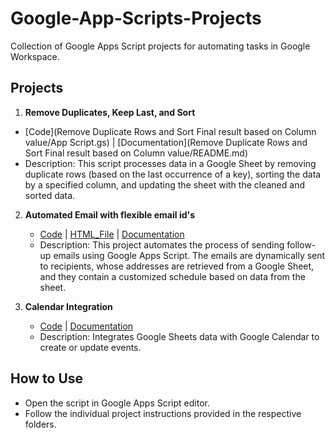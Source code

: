 # Google-App-Scripts-Projects
Collection of Google Apps Script projects for automating tasks in Google Workspace.

## Projects
1. **Remove Duplicates, Keep Last, and Sort**
- [Code](Remove Duplicate Rows and Sort Final result based on Column value/App Script.gs) | [Documentation](Remove Duplicate Rows and Sort Final result based on Column value/README.md)
- Description: This script processes data in a Google Sheet by removing duplicate rows (based on the last occurrence of a key), sorting the data by a specified column, and updating the sheet with the cleaned and sorted data.

2. **Automated Email with flexible email id's**
   - [Code](send_schedule_email_flexible_email_ids/schedule_emails_flx_emails.gs) | [HTML_File](send_schedule_email_flexible_email_ids/HTML.html) | [Documentation](send_schedule_email_flexible_email_ids/README.md)
   - Description: This project automates the process of sending follow-up emails using Google Apps Script. The emails are dynamically sent to recipients, whose addresses are retrieved from a Google Sheet, and they contain a customized schedule based on data from the sheet.

3. **Calendar Integration**
   - [Code](google-sheet-pdf-report-email) | [Documentation](calendar_integration/README.md)
   - Description: Integrates Google Sheets data with Google Calendar to create or update events.

## How to Use
- Open the script in Google Apps Script editor.
- Follow the individual project instructions provided in the respective folders.

